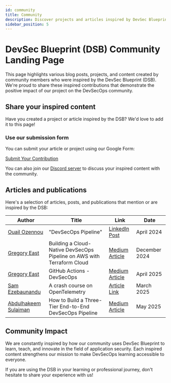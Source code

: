 ```yaml
---
id: community
title: Community
description: Discover projects and articles inspired by DevSec Blueprint
sidebar_position: 5
---
```


<!-- markdownlint-disable MD025 -->

# DevSec Blueprint (DSB) Community Landing Page

<!-- markdownlint-enable MD025 -->

This page highlights various blog posts, projects, and content created by community members who were inspired by the DevSec Blueprint (DSB). We're proud to share these inspired contributions that demonstrate the positive impact of our project on the DevSecOps community.

## Share your inspired content

Have you created a project or article inspired by the DSB? We'd love to add it to this page!

### Use our submission form

You can submit your article or project using our Google Form:

<a href="https://forms.gle/aqTSjzjXtvtPAS4p8" target="_blank" className="button button--primary">Submit Your Contribution</a>

You can also join our [Discord server](https://discord.gg/enMmUNq8jc) to discuss your inspired content with the community.

## Articles and publications

Here's a selection of articles, posts, and publications that mention or are inspired by the DSB:

| Author                                                                    | Title                                                                  | Link                                                                                                                                                                     | Date          |
| ------------------------------------------------------------------------- | ---------------------------------------------------------------------- | ------------------------------------------------------------------------------------------------------------------------------------------------------------------------ | ------------- |
| [Ouail Ozennou](https://www.linkedin.com/in/ozennou/)                     | "DevSecOps Pipeline"                                                   | [LinkedIn Post](https://www.linkedin.com/posts/ozennou_devsecops-cicd-infrastructureascode-activity-7285679711353991169-2d-l?utm_source=share&utm_medium=member_desktop) | April 2024    |
| [Gregory East](https://medium.com/@gregoryeast1)                          | Building a Cloud-Native DevSecOps Pipeline on AWS with Terraform Cloud | [Medium Article](https://medium.com/@gregoryeast1/building-a-cloud-native-devsecops-pipeline-on-aws-with-terraform-cloud-28060c3d9896)                                   | December 2024 |
| [Gregory East](https://medium.com/@gregoryeast1)                          | GitHub Actions - DevSecOps                                             | [Medium Article](https://medium.com/@gregoryeast1/github-actions-devsecops-a3b5233669d5)                                                                                 | April 2025    |
| [Sam Ezebaunandu](https://www.linkedin.com/in/sam-ezebunandu/)            | A crash course on OpenTelemetry                                        | [Article Link](https://hezebnica.notion.site/Open-Telemetry-101-Instrumenting-a-Service-with-OpenTelemetry-1ab0e3bd249b804cbf69fa7f1b376a78?pvs=4)                       | March 2025    |
| [Abdulhakeem Sulaiman](https://www.linkedin.com/in/abdulhakeem-sulaiman/) | How to Build a Three-Tier End-to-End DevSecOps Pipeline                | [Medium Article](https://towardsaws.com/how-to-build-a-three-tier-end-to-end-devsecops-pipeline-from-code-to-production-with-zero-3af51213161b)                          | May 2025      |

## Community Impact

We are constantly inspired by how our community uses DevSec Blueprint to learn, teach, and innovate in the field of application security. Each inspired content strengthens our mission to make DevSecOps learning accessible to everyone.

If you are using the DSB in your learning or professional journey, don't hesitate to share your experience with us!
